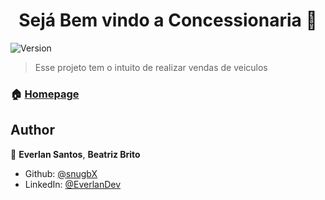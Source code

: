 <h1 align="center">Sejá Bem vindo a Concessionaria 👋</h1>
<p>
  <img alt="Version" src="https://img.shields.io/badge/version-0.5.[C0-blue.svg?cacheSeconds=2592000" />
</p>

> Esse projeto tem o intuito de realizar vendas de veiculos

### 🏠 [Homepage](https://github.com/snugbX/concessionaria.git)

## Author

👤 **Everlan Santos**, **Beatriz Brito**

* Github: [@snugbX](https://github.com/snugbX)
* LinkedIn: [@EverlanDev](https://www.linkedin.com/in/EverlanDev)